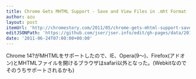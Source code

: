 ```yaml
---
title: Chrome Gets MHTML Support - Save and View Files in .mht Format
author: azu
layout: post
itemUrl: 'http://chromestory.com/2011/05/chrome-gets-mhtml-support-save-and-view-files-in-mht-format/'
editJSONPath: 'https://github.com/jser/jser.info/edit/gh-pages/data/2011/06/index.json'
date: '2011-06-24T07:00:00+00:00'
---
```

Chrome 14?がMHTMLをサポートしたので、IE、Opera(9～)、Firefox(アドオン)とMHTMLファイルを開けるブラウザはsafari以外となった。(Webkitなのでそのうちサポートされるかも)
